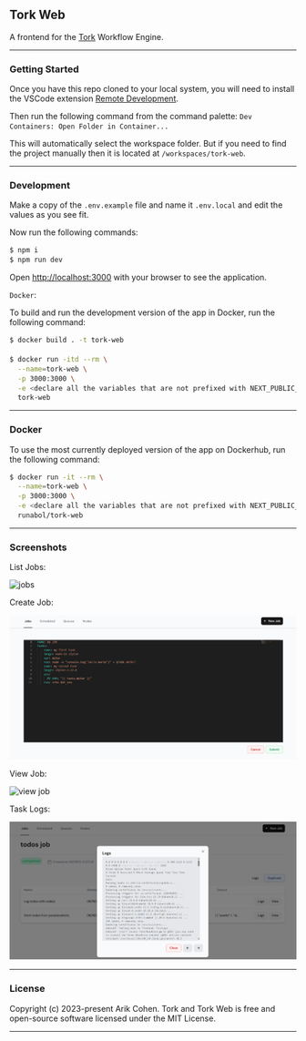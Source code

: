 ## Tork Web

A frontend for the [Tork](https://github.com/runabol/tork) Workflow Engine.

---

### Getting Started

Once you have this repo cloned to your local system, you will need to install the VSCode extension [Remote Development](https://marketplace.visualstudio.com/items?itemName=ms-vscode-remote.vscode-remote-extensionpack).

Then run the following command from the command palette:
`Dev Containers: Open Folder in Container...`

This will automatically select the workspace folder. But if you need to find the project manually then it is located at `/workspaces/tork-web`.

---

### Development

Make a copy of the `.env.example` file and name it `.env.local` and edit the values as you see fit.

Now run the following commands:

```bash
$ npm i
$ npm run dev
```

Open [http://localhost:3000](http://localhost:3000) with your browser to see the application.

`Docker`:

To build and run the development version of the app in Docker, run the following command:

```bash
$ docker build . -t tork-web

$ docker run -itd --rm \
  --name=tork-web \
  -p 3000:3000 \
  -e <declare all the variables that are not prefixed with NEXT_PUBLIC_ here found in the .env.local file> \
  tork-web
```

---

### Docker

To use the most currently deployed version of the app on Dockerhub, run the following command:

```bash
$ docker run -it --rm \
  --name=tork-web \
  -p 3000:3000 \
  -e <declare all the variables that are not prefixed with NEXT_PUBLIC_ here found in the .env.local file> \
  runabol/tork-web
```

---

### Screenshots

List Jobs:

![jobs](screenshots/jobs-v6.png 'Jobs')

Create Job:

![create job](screenshots/create-job.png 'Create Job')

View Job:

![view job](screenshots/view-job-v5.png 'View Job')

Task Logs:

![task logs](screenshots/task-logs.png 'Task Logs')

---

### License

Copyright (c) 2023-present Arik Cohen. Tork and Tork Web is free and open-source software licensed under the MIT License.

---
